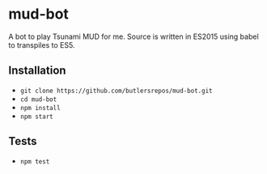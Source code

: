 # mud-bot
A bot to play Tsunami MUD for me. Source is written in ES2015 using babel to transpiles to ES5.

## Installation
* `git clone https://github.com/butlersrepos/mud-bot.git`
* `cd mud-bot`
* `npm install`
* `npm start`

## Tests
* `npm test`
